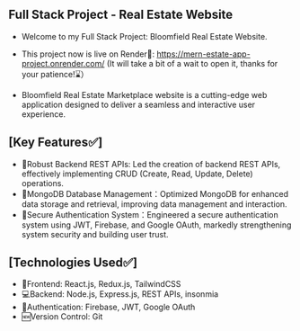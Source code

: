 ## Full Stack Project - Real Estate Website
- Welcome to my Full Stack Project: Bloomfield Real Estate Website.

- This project now is live on Render🎉: https://mern-estate-app-project.onrender.com/
 (It will take a bit of a wait to open it, thanks for your patience!⌛️）

- Bloomfield Real Estate Marketplace website is a cutting-edge web application designed to deliver a seamless and interactive user experience.

## [Key Features✅]
- 🌟Robust Backend REST APIs: Led the creation of backend REST APIs, effectively implementing CRUD (Create, Read, Update, Delete) operations.
- 🌟MongoDB Database Management：Optimized MongoDB for enhanced data storage and retrieval, improving data management and interaction.
- 🌟Secure Authentication System：Engineered a secure authentication system using JWT, Firebase, and Google OAuth, markedly strengthening system security and building user trust.

## [Technologies Used✅]
- 🌸Frontend: React.js, Redux.js, TailwindCSS
- 💻Backend: Node.js, Express.js, REST APIs, insonmia
- 🔑Authentication: Firebase, JWT, Google OAuth
- 🆕Version Control: Git
